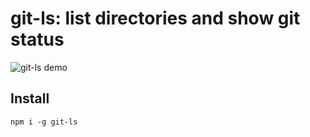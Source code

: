 # git-ls: list directories and show git status

![git-ls demo](https://i.imgur.com/672nita.png)

## Install

`npm i -g git-ls`
